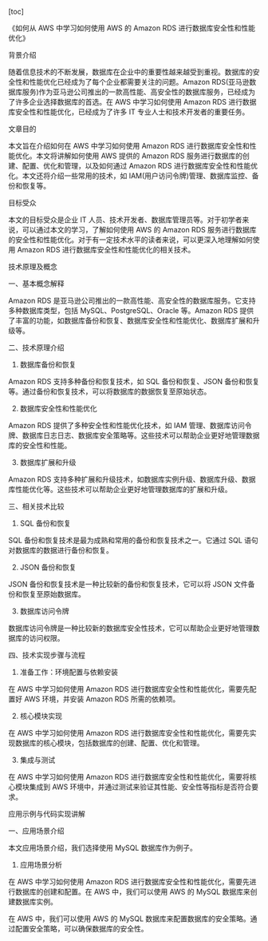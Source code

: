 
[toc]                    
                
                
《如何从 AWS 中学习如何使用 AWS 的 Amazon RDS 进行数据库安全性和性能优化》

背景介绍

随着信息技术的不断发展，数据库在企业中的重要性越来越受到重视。数据库的安全性和性能优化已经成为了每个企业都需要关注的问题。Amazon RDS(亚马逊数据库服务)作为亚马逊公司推出的一款高性能、高安全性的数据库服务，已经成为了许多企业选择数据库的首选。在 AWS 中学习如何使用 Amazon RDS 进行数据库安全性和性能优化，已经成为了许多 IT 专业人士和技术开发者的重要任务。

文章目的

本文旨在介绍如何在 AWS 中学习如何使用 Amazon RDS 进行数据库安全性和性能优化。本文将讲解如何使用 AWS 提供的 Amazon RDS 服务进行数据库的创建、配置、优化和管理，以及如何通过 Amazon RDS 进行数据库安全性和性能优化。本文还将介绍一些常用的技术，如 IAM(用户访问令牌)管理、数据库监控、备份和恢复等。

目标受众

本文的目标受众是企业 IT 人员、技术开发者、数据库管理员等。对于初学者来说，可以通过本文的学习，了解如何使用 AWS 的 Amazon RDS 服务进行数据库的安全性和性能优化。对于有一定技术水平的读者来说，可以更深入地理解如何使用 Amazon RDS 进行数据库安全性和性能优化的相关技术。

技术原理及概念

一、基本概念解释

Amazon RDS 是亚马逊公司推出的一款高性能、高安全性的数据库服务。它支持多种数据库类型，包括 MySQL、PostgreSQL、Oracle 等。Amazon RDS 提供了丰富的功能，如数据库备份和恢复、数据库安全性和性能优化、数据库扩展和升级等。

二、技术原理介绍

1. 数据库备份和恢复

Amazon RDS 支持多种备份和恢复技术，如 SQL 备份和恢复、JSON 备份和恢复等。通过备份和恢复技术，可以将数据库的数据恢复至原始状态。

2. 数据库安全性和性能优化

Amazon RDS 提供了多种安全性和性能优化技术，如 IAM 管理、数据库访问令牌、数据库日志日志、数据库安全策略等。这些技术可以帮助企业更好地管理数据库的安全性和性能。

3. 数据库扩展和升级

Amazon RDS 支持多种扩展和升级技术，如数据库实例升级、数据库升级、数据库性能优化等。这些技术可以帮助企业更好地管理数据库的扩展和升级。

三、相关技术比较

1. SQL 备份和恢复

SQL 备份和恢复技术是最为成熟和常用的备份和恢复技术之一。它通过 SQL 语句对数据库的数据进行备份和恢复。

2. JSON 备份和恢复

JSON 备份和恢复技术是一种比较新的备份和恢复技术，它可以将 JSON 文件备份和恢复至原始数据库。

3. 数据库访问令牌

数据库访问令牌是一种比较新的数据库安全性技术，它可以帮助企业更好地管理数据库的访问权限。

四、技术实现步骤与流程

1. 准备工作：环境配置与依赖安装

在 AWS 中学习如何使用 Amazon RDS 进行数据库安全性和性能优化，需要先配置好 AWS 环境，并安装 Amazon RDS 所需的依赖项。

2. 核心模块实现

在 AWS 中学习如何使用 Amazon RDS 进行数据库安全性和性能优化，需要先实现数据库的核心模块，包括数据库的创建、配置、优化和管理。

3. 集成与测试

在 AWS 中学习如何使用 Amazon RDS 进行数据库安全性和性能优化，需要将核心模块集成到 AWS 环境中，并通过测试来验证其性能、安全性等指标是否符合要求。

应用示例与代码实现讲解

一、应用场景介绍

本文应用场景介绍，我们选择使用 MySQL 数据库作为例子。

1. 应用场景分析

在 AWS 中学习如何使用 Amazon RDS 进行数据库安全性和性能优化，需要先进行数据库的创建和配置。在 AWS 中，我们可以使用 AWS 的 MySQL 数据库来创建数据库实例。

在 AWS 中，我们可以使用 AWS 的 MySQL 数据库来配置数据库的安全策略。通过配置安全策略，可以确保数据库的安全性。

